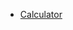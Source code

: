 * [Calculator](/integrations/builtin/cluster-nodes/sub-nodes/n8n-nodes-langchain.toolcalculator.md)
